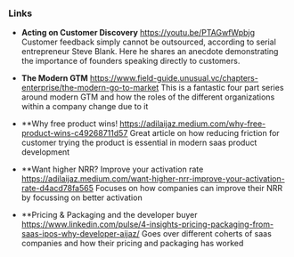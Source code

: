 ### Links

- **Acting on Customer Discovery** 
https://youtu.be/PTAGwfWpbjg
Customer feedback simply cannot be outsourced, according to serial entrepreneur Steve Blank. Here he shares an anecdote demonstrating the importance of founders speaking directly to customers.

- **The Modern GTM**
https://www.field-guide.unusual.vc/chapters-enterprise/the-modern-go-to-market
This is a fantastic four part series around modern GTM and how the roles of the different organizations within a company change due to it

- **Why free product wins!
https://adilaijaz.medium.com/why-free-product-wins-c49268711d57
Great article on how reducing friction for customer trying the product is essential in modern saas product development

- **Want higher NRR? Improve your activation rate
https://adilaijaz.medium.com/want-higher-nrr-improve-your-activation-rate-d4acd78fa565
Focuses on how companies can improve their NRR by focussing on better activation

- **Pricing & Packaging and the developer buyer
https://www.linkedin.com/pulse/4-insights-pricing-packaging-from-saas-ipos-why-developer-aijaz/
Goes over different coherts of saas companies and how their pricing and packaging has worked
